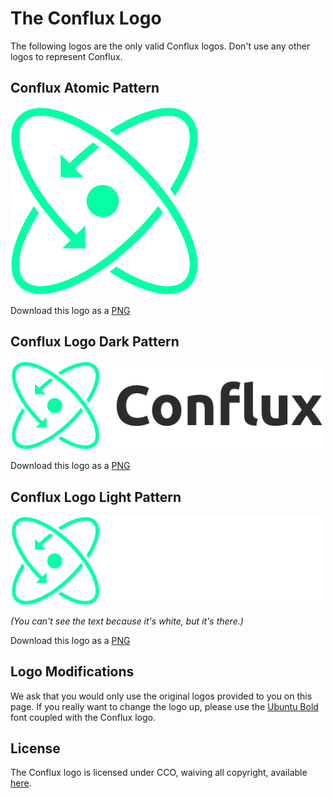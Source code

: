 # The Conflux Logo

The following logos are the only valid Conflux logos. Don't use any other logos to represent Conflux.

## Conflux Atomic Pattern

<img src='./conflux-logo-atom.png' alt='Conflux logo' width='300'>

Download this logo as a [PNG](./conflux-logo-atom.png)

## Conflux Logo Dark Pattern

<img src='./conflux-logo-dark.png' alt='Conflux dark logo' width='500'>

Download this logo as a [PNG](./conflux-logo-dark.png)

## Conflux Logo Light Pattern

<img src='./conflux-logo-light.png' alt='Conflux light logo' width='500'>

_(You can't see the text because it's white, but it's there.)_

Download this logo as a [PNG](./conflux-logo-light.png)

## Logo Modifications

We ask that you would only use the original logos provided to you on this page. If you really want to change the logo up, please use the [Ubuntu Bold](https://fonts.google.com/specimen/Ubuntu) font coupled with the Conflux logo.

## License

The Conflux logo is licensed under CCO, waiving all copyright, available [here](../LICENSE).
